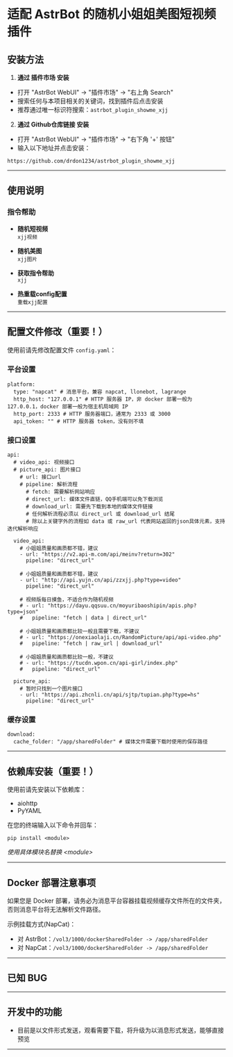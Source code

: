 # 适配 AstrBot 的随机小姐姐美图短视频插件

## 安装方法

1. **通过 插件市场 安装**  
- 打开 "AstrBot WebUI" -> "插件市场" -> "右上角 Search"  
- 搜索任何与本项目相关的关键词，找到插件后点击安装
- 推荐通过唯一标识符搜索：```astrbot_plugin_showme_xjj```

2. **通过 Github仓库链接 安装**  
- 打开 "AstrBot WebUI" -> "插件市场" -> "右下角 '+' 按钮"  
- 输入以下地址并点击安装：
```
https://github.com/drdon1234/astrbot_plugin_showme_xjj
```

---

## 使用说明

### 指令帮助

- **随机短视频**  
```xjj视频```

- **随机美图**  
```xjj图片```

- **获取指令帮助**  
```xjj```

- **热重载config配置**  
```重载xjj配置```

---

## 配置文件修改（重要！）

使用前请先修改配置文件 `config.yaml`：

### 平台设置
```
platform:
  type: "napcat" # 消息平台，兼容 napcat, llonebot, lagrange
  http_host: "127.0.0.1" # HTTP 服务器 IP，非 docker 部署一般为 127.0.0.1，docker 部署一般为宿主机局域网 IP
  http_port: 2333 # HTTP 服务器端口，通常为 2333 或 3000
  api_token: "" # HTTP 服务器 token，没有则不填
```

### 接口设置
```
api:
  # video_api: 视频接口
  # picture_api: 图片接口
    # url: 接口url
    # pipeline: 解析流程
      # fetch: 需要解析网站响应
      # direct_url: 媒体文件直链，QQ手机端可以免下载浏览
      # download_url: 需要先下载到本地的媒体文件链接
      # 任何解析流程必须以 direct_url 或 download_url 结尾
      # 除以上关键字外的流程如 data 或 raw_url 代表网站返回的json具体元素，支持迭代解析响应
    
  video_api:
    # 小姐姐质量和画质都不错，建议
    - url: "https://v2.api-m.com/api/meinv?return=302"
      pipeline: "direct_url"

    # 小姐姐质量和画质都不错，建议
    - url: "http://api.yujn.cn/api/zzxjj.php?type=video"
      pipeline: "direct_url"
      
    # 视频版每日摸鱼，不适合作为随机视频
    # - url: "https://dayu.qqsuu.cn/moyuribaoshipin/apis.php?type=json"
    #   pipeline: "fetch | data | direct_url"

    # 小姐姐质量和画质都比较一般且需要下载，不建议
    # - url: "https://onexiaolaji.cn/RandomPicture/api/api-video.php"
    #   pipeline: "fetch | raw_url | download_url"

    # 小姐姐质量和画质都比较一般，不建议
    # - url: "https://tucdn.wpon.cn/api-girl/index.php"
    #   pipeline: "direct_url"

  picture_api:
    # 暂时只找到一个图片接口
    - url: "https://api.zhcnli.cn/api/sjtp/tupian.php?type=hs"
      pipeline: "direct_url"
```

### 缓存设置
```
download:
  cache_folder: "/app/sharedFolder" # 媒体文件需要下载时使用的保存路径
```

---

## 依赖库安装（重要！）

使用前请先安装以下依赖库：
- aiohttp
- PyYAML

在您的终端输入以下命令并回车：
```
pip install <module>
```
*使用具体模块名替换 &lt;module&gt;*

---

## Docker 部署注意事项

如果您是 Docker 部署，请务必为消息平台容器挂载视频缓存文件所在的文件夹，否则消息平台将无法解析文件路径。

示例挂载方式(NapCat)：
- 对 AstrBot：`/vol3/1000/dockerSharedFolder -> /app/sharedFolder`
- 对 NapCat：`/vol3/1000/dockerSharedFolder -> /app/sharedFolder`

---

## 已知 BUG

---

## 开发中的功能

- 目前是以文件形式发送，观看需要下载，将升级为以消息形式发送，能够直接预览
---
